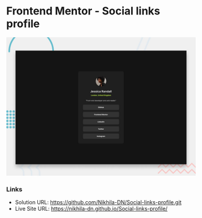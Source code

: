 # Frontend Mentor - Social links profile

![Design preview for the Social links profile coding challenge](./preview.jpg)

### Links

- Solution URL: https://github.com/Nikhila-DN/Social-links-profile.git
- Live Site URL: https://nikhila-dn.github.io/Social-links-profile/
